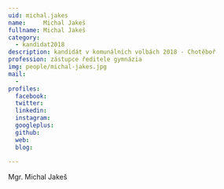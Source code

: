 ```yaml
---
uid: michal.jakes
name:     Michal Jakeš
fullname: Michal Jakeš
category:
  - kandidat2018
description: kandidát v komunálních volbách 2018 - Chotěboř
profession: zástupce ředitele gymnázia
img: people/michal-jakes.jpg
mail:
  - 
profiles:
  facebook: 
  twitter: 
  linkedin: 
  instagram: 
  googleplus: 
  github: 
  web: 
  blog: 
  
---
```


Mgr. Michal Jakeš
